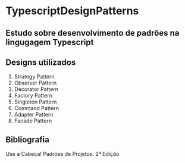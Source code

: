 # TypescriptDesignPatterns

## Estudo sobre desenvolvimento de padrões na lingugagem Typescript

## Designs utilizados

1. Strategy Pattern
2. Observer Pattern
3. Decorator Pattern
4. Factory Pattern
5. Singleton Pattern
6. Command Pattern
7. Adapter Pattern
8. Facade Pattern



## Bibliografia

Use a Cabeça! Padrões de Projetos. 2ª Edição
